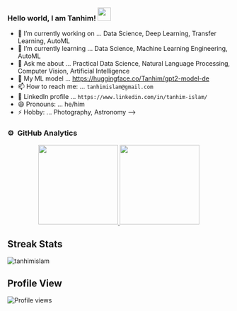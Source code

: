 ### Hello world, I am Tanhim! <img src="https://raw.githubusercontent.com/iampavangandhi/iampavangandhi/master/gifs/Hi.gif" width="30px">

- 🔭 I’m currently working on ... Data Science, Deep Learning, Transfer Learning, AutoML
- 🌱 I’m currently learning ... Data Science, Machine Learning Engineering, AutoML
- 💬 Ask me about ... Practical Data Science, Natural Language Processing, Computer Vision, Artificial Intelligence
- 🚀 My ML model ... https://huggingface.co/Tanhim/gpt2-model-de
- 📫 How to reach me: ... `tanhimislam@gmail.com`
- 👋 LinkedIn profile ... `https://www.linkedin.com/in/tanhim-islam/`
- 😄 Pronouns: ... he/him
- ⚡ Hobby: ... Photography, Astronomy 
-->

### ⚙️ &nbsp;GitHub Analytics

<p align="center">
<a href="https://github.com/tanhimislam">
  <img height="180em" src="https://github-readme-stats-eight-theta.vercel.app/api?username=tanhimislam&show_icons=true&theme=algolia&include_all_commits=true&count_private=true"/>
  <img height="180em" src="https://github-readme-stats-eight-theta.vercel.app/api/top-langs/?username=tanhimislam&layout=compact&langs_count=8&theme=algolia"/>
</a>
</p>

## Streak Stats
<img src="https://github-readme-streak-stats.herokuapp.com/?user=tanhimislam&theme=dark" alt="tanhimislam"  /> 


## Profile View
![Profile views](https://gpvc.arturio.dev/tanhimislam)

